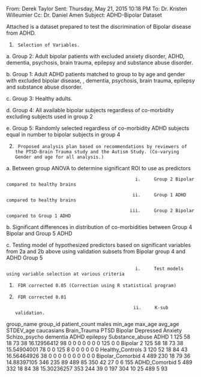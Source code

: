 From: Derek Taylor 
Sent: Thursday, May 21, 2015 10:18 PM
To: Dr. Kristen Willeumier
Cc: Dr. Daniel Amen
Subject: ADHD-Bipolar Dataset
 
 
Attached is a dataset prepared to test the discrimination of Bipolar disease from ADHD.
1.      Selection of Variables.

a.      Group 2:   Adult bipolar patients with excluded anxiety disorder, ADHD, dementia, psychosis, brain trauma, epilepsy  and substance abuse disorder.

b.      Group 1:  Adult ADHD patients matched to group to by age and gender with excluded bipolar disease,  , dementia, psychosis, brain trauma, epilepsy  and substance abuse disorder.

c.      Group 3: Healthy adults.

d.      Group 4: All available bipolar subjects regardless of co-morbidity excluding subjects used in group 2

e.      Group 5: Randomly selected regardless of co-morbidity  ADHD subjects equal in number to bipolar subjects in group 4

2.      Proposed analysis plan based on recommendations by reviewers of the PTSD-Brain Trauma study and the Autism Study. (Co-varying Gender and age for all analysis.)

a.      Between group ANOVA to determine significant ROI to use as predictors

                                                    i.     Group 2 Bipolar compared to healthy brains

                                                   ii.     Group 1 ADHD compared to healthy brains

                                                  iii.     Group 2 Bipolar compared to Group 1 ADHD

b.      Significant differences in distribution of co-morbidities between Group 4 Bipolar and Group 5 ADHD

c.      Testing model of hypothesized predictors based on significant variables from 2a and 2b above using validation subsets from Bipolar group 4 and ADHD Group 5

                                                    i.     Test models using variable selection at various criteria

1.      FDR corrected 0.05 (Correction using R statistical program)

2.      FDR corrected 0.01

                                                   ii.     K-sub validation.

 
group_name
group_id
patient_count
males
min_age
max_age
avg_age
STDEV_age
caucasians
Brain_Trauma
PTSD
Bipolar
Depressed
Anxiety
Schizo_psycho
dementia
ADHD
epilepsy
Substance_abuse
ADHD
1
125
58
18
73
38
16.12956412
98
0
0
0
0
0
0
0
125
0
0
Bipolar
2
125
58
18
73
38
15.54904001
78
0
0
125
8
0
0
0
0
0
0
Healthy_Controls
3
120
52
18
84
43
16.56464926
38
0
0
0
0
0
0
0
0
0
0
Bipolar_Comorbid
4
489
230
18
79
36
14.88397105
346
235
89
489
85
350
42
27
0
6
155
ADHD_Comorbid
5
489
332
18
84
38
15.30236257
353
244
39
0
197
304
10
25
489
5
93
 
 
